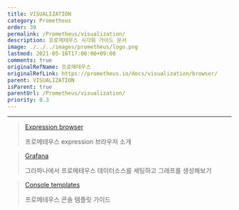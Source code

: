 ```yaml
---
title: VISUALIZATION
category: Prometheus
order: 39
permalink: /Prometheus/visualization/
description: 프로메테우스 시각화 가이드 문서
image: ./../../images/prometheus/logo.png
lastmod: 2021-05-16T17:00:00+09:00
comments: true
originalRefName: 프로메테우스
originalRefLink: https://prometheus.io/docs/visualization/browser/
parent: VISUALIZATION
isParent: true
parentUrl: /Prometheus/visualization/
priority: 0.3
---
```


---

> [Expression browser](../expression-browser)
> 
> 프로메테우스 expression 브라우저 소개

> [Grafana](../grafana)
> 
> 그라파나에서 프로메테우스 데이터소스를 세팅하고 그래프를 생성해보기

> [Console templates](../console-templates)
> 
> 프로메테우스 콘솔 템플릿 가이드
